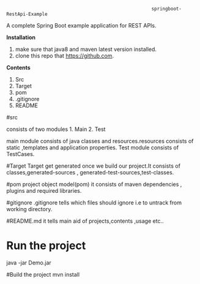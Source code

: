                                                          springboot-RestApi-Example
A complete Spring Boot example application for REST APIs.

**Installation**
1. make sure that java8 and maven latest version installed.
2. clone this repo that https://github.com.

**Contents**
1. Src
2. Target
3. pom
4. .gitignore
5. README

#src

consists of two modules 1. Main 
                        2. Test
                        
main module consists of java classes and resources.resources consists of static ,templates and application properties.
Test module consists of TestCases.

#Target
Target get generated once we build our project.It consists of classes,generated-sources , generated-test-sources,test-classes.

#pom
project object model(pom) it consists of maven dependencies , plugins and required libraries.

#gitignore
.gitignore tells which files  should ignore i.e to untrack from working directory.

#README.md
it tells main aid of projects,contents ,usage etc..

# Run the project
java -jar Demo<version>.jar

#Build the project
mvn install
